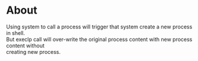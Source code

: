 # About

Using system to call a process will trigger that system create a new process in shell.<br/>
But execlp call will over-write the original process content with new process content without<br/>
creating new process.
